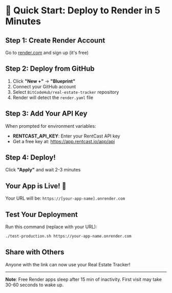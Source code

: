 # 🚀 Quick Start: Deploy to Render in 5 Minutes

## Step 1: Create Render Account
Go to [render.com](https://render.com) and sign up (it's free)

## Step 2: Deploy from GitHub
1. Click **"New +"** → **"Blueprint"**
2. Connect your GitHub account
3. Select `BitCodeHub/real-estate-tracker` repository
4. Render will detect the `render.yaml` file

## Step 3: Add Your API Key
When prompted for environment variables:
- **RENTCAST_API_KEY**: Enter your RentCast API key
- Get a free key at: https://app.rentcast.io/app/api

## Step 4: Deploy!
Click **"Apply"** and wait 2-3 minutes

## Your App is Live! 🎉
Your URL will be: `https://[your-app-name].onrender.com`

## Test Your Deployment
Run this command (replace with your URL):
```bash
./test-production.sh https://your-app-name.onrender.com
```

## Share with Others
Anyone with the link can now use your Real Estate Tracker!

---

**Note**: Free Render apps sleep after 15 min of inactivity. First visit may take 30-60 seconds to wake up.